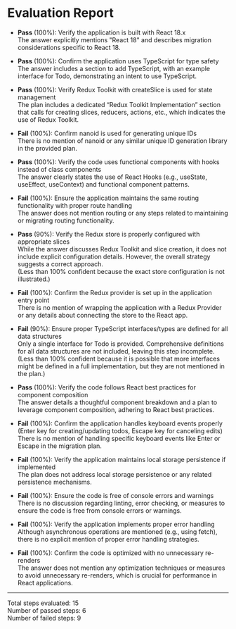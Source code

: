 # Evaluation Report

- **Pass** (100%): Verify the application is built with React 18.x  
  The answer explicitly mentions "React 18" and describes migration considerations specific to React 18.

- **Pass** (100%): Confirm the application uses TypeScript for type safety  
  The answer includes a section to add TypeScript, with an example interface for Todo, demonstrating an intent to use TypeScript.

- **Pass** (100%): Verify Redux Toolkit with createSlice is used for state management  
  The plan includes a dedicated “Redux Toolkit Implementation” section that calls for creating slices, reducers, actions, etc., which indicates the use of Redux Toolkit.

- **Fail** (100%): Confirm nanoid is used for generating unique IDs  
  There is no mention of nanoid or any similar unique ID generation library in the provided plan.

- **Pass** (100%): Verify the code uses functional components with hooks instead of class components  
  The answer clearly states the use of React Hooks (e.g., useState, useEffect, useContext) and functional component patterns.

- **Fail** (100%): Ensure the application maintains the same routing functionality with proper route handling  
  The answer does not mention routing or any steps related to maintaining or migrating routing functionality.

- **Pass** (90%): Verify the Redux store is properly configured with appropriate slices  
  While the answer discusses Redux Toolkit and slice creation, it does not include explicit configuration details. However, the overall strategy suggests a correct approach.  
  (Less than 100% confident because the exact store configuration is not illustrated.)

- **Fail** (100%): Confirm the Redux provider is set up in the application entry point  
  There is no mention of wrapping the application with a Redux Provider or any details about connecting the store to the React app.

- **Fail** (90%): Ensure proper TypeScript interfaces/types are defined for all data structures  
  Only a single interface for Todo is provided. Comprehensive definitions for all data structures are not included, leaving this step incomplete.  
  (Less than 100% confident because it is possible that more interfaces might be defined in a full implementation, but they are not mentioned in the plan.)

- **Pass** (100%): Verify the code follows React best practices for component composition  
  The answer details a thoughtful component breakdown and a plan to leverage component composition, adhering to React best practices.

- **Fail** (100%): Confirm the application handles keyboard events properly (Enter key for creating/updating todos, Escape key for canceling edits)  
  There is no mention of handling specific keyboard events like Enter or Escape in the migration plan.

- **Fail** (100%): Verify the application maintains local storage persistence if implemented  
  The plan does not address local storage persistence or any related persistence mechanisms.

- **Fail** (100%): Ensure the code is free of console errors and warnings  
  There is no discussion regarding linting, error checking, or measures to ensure the code is free from console errors or warnings.

- **Fail** (100%): Verify the application implements proper error handling  
  Although asynchronous operations are mentioned (e.g., using fetch), there is no explicit mention of proper error handling strategies.

- **Fail** (100%): Confirm the code is optimized with no unnecessary re-renders  
  The answer does not mention any optimization techniques or measures to avoid unnecessary re-renders, which is crucial for performance in React applications.

---

Total steps evaluated: 15  
Number of passed steps: 6  
Number of failed steps: 9